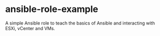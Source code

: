 # ansible-role-example
A simple Ansible role to teach the basics of Ansible and interacting with ESXi, vCenter and VMs. 
